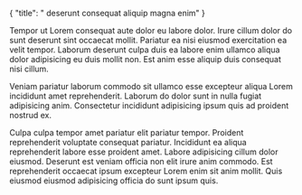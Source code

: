 {
  "title": " deserunt consequat aliquip magna enim"
}

Tempor ut Lorem consequat aute dolor eu labore dolor. Irure cillum dolor do sunt deserunt sint occaecat mollit. Pariatur ea nisi eiusmod exercitation ea velit tempor. Laborum deserunt culpa duis ea labore enim ullamco aliqua dolor adipisicing eu duis mollit non. Est anim esse aliquip duis consequat nisi cillum.

Veniam pariatur laborum commodo sit ullamco esse excepteur aliqua Lorem incididunt amet reprehenderit. Laborum do dolor sunt in nulla fugiat adipisicing anim. Consectetur incididunt adipisicing ipsum quis ad proident nostrud ex.

Culpa culpa tempor amet pariatur elit pariatur tempor. Proident reprehenderit voluptate consequat pariatur. Incididunt ea aliqua reprehenderit labore esse proident amet. Labore adipisicing cillum dolor eiusmod. Deserunt est veniam officia non elit irure anim commodo. Est reprehenderit occaecat ipsum excepteur Lorem enim sit anim mollit. Quis eiusmod eiusmod adipisicing officia do sunt ipsum quis.